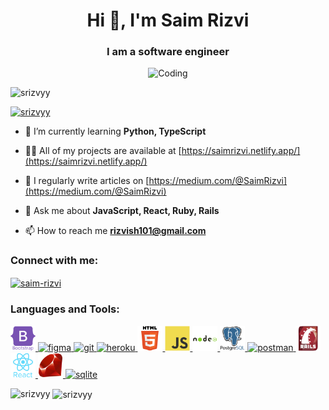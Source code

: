 <!-- [![MasterHead](https://wallpapercave.com/wp/wp7039131.png)](https://saimrizvi.netlify.app/)  -->
<h1 align="center">Hi 👋, I'm Saim Rizvi</h1>
<h3 align="center">I am a software engineer</h3>
<p align="center">
<img  alt ="Coding" width="400" src="https://secretmag.ru/imgs/2019/11/18/16/3659961/4c76f0d649a2246740850eb9a26cfda93060fa53.gif">
</p>
<p align="left"> <img src="https://komarev.com/ghpvc/?username=srizvyy&label=Profile%20views&color=0e75b6&style=flat" alt="srizvyy" /> </p>

<p align="left"> <a href="https://github.com/ryo-ma/github-profile-trophy"><img src="https://github-profile-trophy.vercel.app/?username=srizvyy" alt="srizvyy" /></a> </p>

- 🌱 I’m currently learning **Python, TypeScript**

- 👨‍💻 All of my projects are available at [https://saimrizvi.netlify.app/](https://saimrizvi.netlify.app/)

- 📝 I regularly write articles on [https://medium.com/@SaimRizvi](https://medium.com/@SaimRizvi)

- 💬 Ask me about **JavaScript, React, Ruby, Rails**

- 📫 How to reach me **rizvish101@gmail.com**

<h3 align="left">Connect with me:</h3>
<p align="left">
<a href="https://linkedin.com/in/saim-rizvi" target="blank"><img align="center" src="https://raw.githubusercontent.com/rahuldkjain/github-profile-readme-generator/master/src/images/icons/Social/linked-in-alt.svg" alt="saim-rizvi" height="30" width="40" /></a>
</p>

<h3 align="left">Languages and Tools:</h3>
<p align="left"> <a href="https://getbootstrap.com" target="_blank" rel="noreferrer"> <img src="https://raw.githubusercontent.com/devicons/devicon/master/icons/bootstrap/bootstrap-plain-wordmark.svg" alt="bootstrap" width="40" height="40"/> </a> <a href="https://www.figma.com/" target="_blank" rel="noreferrer"> <img src="https://www.vectorlogo.zone/logos/figma/figma-icon.svg" alt="figma" width="40" height="40"/> </a> <a href="https://git-scm.com/" target="_blank" rel="noreferrer"> <img src="https://www.vectorlogo.zone/logos/git-scm/git-scm-icon.svg" alt="git" width="40" height="40"/> </a> <a href="https://heroku.com" target="_blank" rel="noreferrer"> <img src="https://www.vectorlogo.zone/logos/heroku/heroku-icon.svg" alt="heroku" width="40" height="40"/> </a> <a href="https://www.w3.org/html/" target="_blank" rel="noreferrer"> <img src="https://raw.githubusercontent.com/devicons/devicon/master/icons/html5/html5-original-wordmark.svg" alt="html5" width="40" height="40"/> </a> <a href="https://developer.mozilla.org/en-US/docs/Web/JavaScript" target="_blank" rel="noreferrer"> <img src="https://raw.githubusercontent.com/devicons/devicon/master/icons/javascript/javascript-original.svg" alt="javascript" width="40" height="40"/> </a> <a href="https://nodejs.org" target="_blank" rel="noreferrer"> <img src="https://raw.githubusercontent.com/devicons/devicon/master/icons/nodejs/nodejs-original-wordmark.svg" alt="nodejs" width="40" height="40"/> </a> <a href="https://www.postgresql.org" target="_blank" rel="noreferrer"> <img src="https://raw.githubusercontent.com/devicons/devicon/master/icons/postgresql/postgresql-original-wordmark.svg" alt="postgresql" width="40" height="40"/> </a> <a href="https://postman.com" target="_blank" rel="noreferrer"> <img src="https://www.vectorlogo.zone/logos/getpostman/getpostman-icon.svg" alt="postman" width="40" height="40"/> </a> <a href="https://rubyonrails.org" target="_blank" rel="noreferrer"> <img src="https://raw.githubusercontent.com/devicons/devicon/master/icons/rails/rails-original-wordmark.svg" alt="rails" width="40" height="40"/> </a> <a href="https://reactjs.org/" target="_blank" rel="noreferrer"> <img src="https://raw.githubusercontent.com/devicons/devicon/master/icons/react/react-original-wordmark.svg" alt="react" width="40" height="40"/> </a> <a href="https://www.ruby-lang.org/en/" target="_blank" rel="noreferrer"> <img src="https://raw.githubusercontent.com/devicons/devicon/master/icons/ruby/ruby-original.svg" alt="ruby" width="40" height="40"/> </a> <a href="https://www.sqlite.org/" target="_blank" rel="noreferrer"> <img src="https://www.vectorlogo.zone/logos/sqlite/sqlite-icon.svg" alt="sqlite" width="40" height="40"/> </a> </p>

<p><img align="left" src="https://github-readme-stats.vercel.app/api/top-langs?username=srizvyy&show_icons=true&locale=en&layout=compact" alt="srizvyy" /></p>

<p>&nbsp;<img align="center" src="https://github-readme-stats.vercel.app/api?username=srizvyy&show_icons=true&locale=en" alt="srizvyy" /></p>

<!-- <p><img align="center" src="https://github-readme-streak-stats.herokuapp.com/?user=srizvyy&" alt="srizvyy" /></p>  -->







<!---
srizvyy/srizvyy is a ✨ special ✨ repository because its `README.md` (this file) appears on your GitHub profile.
You can click the Preview link to take a look at your changes.
--->
